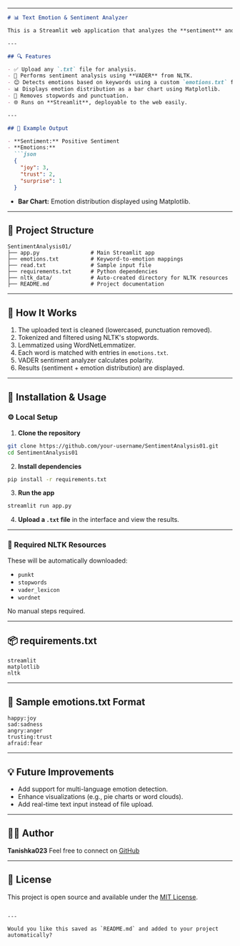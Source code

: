 

---

````markdown
# 📊 Text Emotion & Sentiment Analyzer

This is a Streamlit web application that analyzes the **sentiment** and **emotions** in a given `.txt` file using Natural Language Processing (NLP). It identifies whether the sentiment of the text is **positive**, **negative**, or **neutral**, and visualizes detected emotions with a bar chart.

---

## 🔍 Features

- ✅ Upload any `.txt` file for analysis.
- 🧠 Performs sentiment analysis using **VADER** from NLTK.
- 😊 Detects emotions based on keywords using a custom `emotions.txt` file.
- 📊 Displays emotion distribution as a bar chart using Matplotlib.
- 🚫 Removes stopwords and punctuation.
- 🌐 Runs on **Streamlit**, deployable to the web easily.

---

## 🧪 Example Output

- **Sentiment:** Positive Sentiment  
- **Emotions:**  
  ```json
  {
    "joy": 3,
    "trust": 2,
    "surprise": 1
  }
````

* **Bar Chart:**
  Emotion distribution displayed using Matplotlib.

---

## 📁 Project Structure

```
SentimentAnalysis01/
├── app.py                # Main Streamlit app
├── emotions.txt          # Keyword-to-emotion mappings
├── read.txt              # Sample input file
├── requirements.txt      # Python dependencies
├── nltk_data/            # Auto-created directory for NLTK resources
├── README.md             # Project documentation
```

---

## 🧠 How It Works

1. The uploaded text is cleaned (lowercased, punctuation removed).
2. Tokenized and filtered using NLTK's stopwords.
3. Lemmatized using WordNetLemmatizer.
4. Each word is matched with entries in `emotions.txt`.
5. VADER sentiment analyzer calculates polarity.
6. Results (sentiment + emotion distribution) are displayed.

---

## 🚀 Installation & Usage

### ⚙️ Local Setup

1. **Clone the repository**

```bash
git clone https://github.com/your-username/SentimentAnalysis01.git
cd SentimentAnalysis01
```

2. **Install dependencies**

```bash
pip install -r requirements.txt
```

3. **Run the app**

```bash
streamlit run app.py
```

4. **Upload a `.txt` file** in the interface and view the results.

---

### 🧩 Required NLTK Resources

These will be automatically downloaded:

* `punkt`
* `stopwords`
* `vader_lexicon`
* `wordnet`

No manual steps required.

---

## 📦 requirements.txt

```
streamlit
matplotlib
nltk
```

---

## 📑 Sample emotions.txt Format

```
happy:joy
sad:sadness
angry:anger
trusting:trust
afraid:fear
```

---

## 💡 Future Improvements

* Add support for multi-language emotion detection.
* Enhance visualizations (e.g., pie charts or word clouds).
* Add real-time text input instead of file upload.

---

## 🙋‍♀️ Author

**Tanishka023**
Feel free to connect on [GitHub](https://github.com/Tanishka023)

---

## 📄 License

This project is open source and available under the [MIT License](LICENSE).

```

---

Would you like this saved as `README.md` and added to your project automatically?
```
